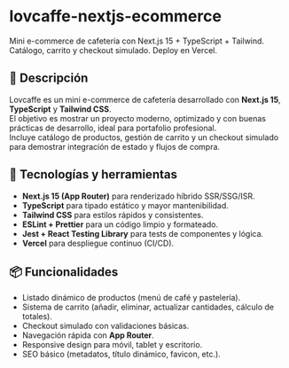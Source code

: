 # lovcaffe-nextjs-ecommerce

Mini e-commerce de cafetería con Next.js 15 + TypeScript + Tailwind. Catálogo, carrito y checkout simulado. Deploy en Vercel.

## 🎯 Descripción

Lovcaffe es un mini e-commerce de cafetería desarrollado con **Next.js 15**, **TypeScript** y **Tailwind CSS**.  
El objetivo es mostrar un proyecto moderno, optimizado y con buenas prácticas de desarrollo, ideal para portafolio profesional.  
Incluye catálogo de productos, gestión de carrito y un checkout simulado para demostrar integración de estado y flujos de compra.

## 🧰 Tecnologías y herramientas

- **Next.js 15 (App Router)** para renderizado híbrido SSR/SSG/ISR.
- **TypeScript** para tipado estático y mayor mantenibilidad.
- **Tailwind CSS** para estilos rápidos y consistentes.
- **ESLint + Prettier** para un código limpio y formateado.
- **Jest + React Testing Library** para tests de componentes y lógica.
- **Vercel** para despliegue continuo (CI/CD).

## 📦 Funcionalidades

- Listado dinámico de productos (menú de café y pastelería).
- Sistema de carrito (añadir, eliminar, actualizar cantidades, cálculo de totales).
- Checkout simulado con validaciones básicas.
- Navegación rápida con **App Router**.
- Responsive design para móvil, tablet y escritorio.
- SEO básico (metadatos, título dinámico, favicon, etc.).

